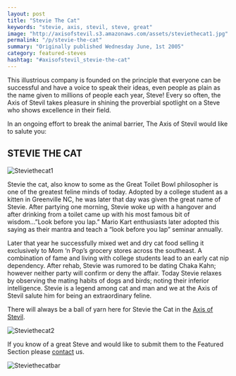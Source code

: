 ```yaml
---
layout: post
title: "Stevie The Cat"
keywords: "stevie, axis, stevil, steve, great"
image: "http://axisofstevil.s3.amazonaws.com/assets/steviethecat1.jpg"
permalink: "/p/stevie-the-cat"
summary: "Originally published Wednesday June, 1st 2005"
category: featured-steves
hashtag: "#axisofstevil_stevie-the-cat"
---
```


[id_1]: http://axisofstevil.s3.amazonaws.com/assets/steviethecat1.jpg "Steviethecat1"[id_2]: http://axisofstevil.s3.amazonaws.com/assets/steviethecat2.jpg "Steviethecat2"[id_3]: http://axisofstevil.s3.amazonaws.com/assets/steviethecatmural.jpg "Steviethecatbar"
This illustrious company is founded on the principle that everyone can be successful and have a voice to speak their ideas, even people as plain as the name given to millions of people each year, Steve! Every so often, the Axis of Stevil takes pleasure in shining the proverbial spotlight on a Steve who shows excellence in their field.

In an ongoing effort to break the animal barrier, The Axis of Stevil would like to salute you:

## STEVIE THE CAT ##

![Steviethecat1][id_1]

Stevie the cat, also know to some as the Great Toilet Bowl philosopher is one of the greatest feline minds of today. Adopted by a college student as a kitten in Greenville NC, he was later that day was given the great name of Stevie. After partying one morning, Stevie woke up with a hangover and after drinking from a toilet came up with his most famous bit of wisdom…”Look before you lap.” Mario Kart enthusiasts later adopted this saying as their mantra and teach a “look before you lap” seminar annually.

Later that year he successfully mixed wet and dry cat food selling it exclusively to Mom ‘n Pop’s grocery stores across the southeast. A combination of fame and living with college students lead to an early cat nip dependency. After rehab, Stevie was rumored to be dating Chaka Kahn; however neither party will confirm or deny the affair. Today Stevie relaxes by observing the mating habits of dogs and birds; noting their inferior intelligence. Stevie is a legend among cat and man and we at the Axis of Stevil salute him for being an extraordinary feline.

There will always be a ball of yarn here for Stevie the Cat in the [Axis of Stevil](/ "Axis of Stevil").

![Steviethecat2][id_2]

If you know of a great Steve and would like to submit them to the Featured Section please [contact](/contact) us.

![Steviethecatbar][id_3]
